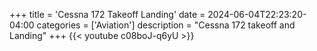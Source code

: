+++
title = 'Cessna 172 Takeoff Landing'
date = 2024-06-04T22:23:20-04:00
categories = ['Aviation']
description = "Cessna 172 takeoff and Landing"
+++
{{< youtube c08boJ-q6yU >}}